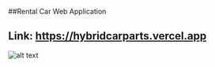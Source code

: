 ##Rental Car Web Application
## Link: https://hybridcarparts.vercel.app
![alt text](https://github.com/ahmedhassantariq/carparts/blob/main/public/web-image.png)
